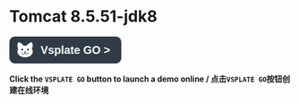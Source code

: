 # Tomcat 8.5.51-jdk8

<a href="https://www.vsplate.com/?docker-compose=https://github.com/vsplate/dcenvs/tomcat/8.5.51-jdk8"><img alt="VSPLATE GO" src="https://raw.githubusercontent.com/vsplate/images/master/vsgo_btn.png" width="200px"></a>

**Click the `VSPLATE GO` button to launch a demo online / 点击`VSPLATE GO`按钮创建在线环境**